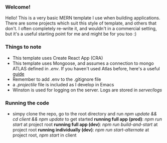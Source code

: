 ### Welcome!

Hello! This is a very basic MERN template I use when building applications. There are some projects which suit this style of template, and others that don't. I often completely re-write it, and wouldn't in a commercial setting, but it's a useful starting point for me and might be for you too :)

### Things to note

- This template uses Create React App (CRA)
- This template uses Mongoose, and assumes a connection to mongo ATLAS defined in _.env_. If you haven't used Atlas before, here's a useful [guide](https://docs.atlas.mongodb.com/getting-started)
- Remember to add .env to the .gitignore file
- a _.projectile_ file is included as I develop in Emacs
- Winston is used for logging on the server. Logs are stored in _server/logs_

### Running the code

- simpy clone the repo, go to the root directory and run _npm update && cd client && npm update_ to get started
  **running full app (prod)**: _npm run start_ at project root
  **running full app (dev)**: _npm run build-and-start_ at project root
  **running individually (dev)**: _npm run start-alternate_ at project root, _npm start_ in client

